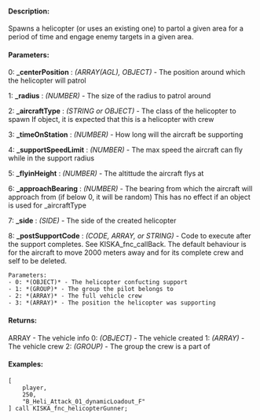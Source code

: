 #### Description:
Spawns a helicopter (or uses an existing one) to partol a given area for a period of time and engage enemy targets in a given area.

#### Parameters:
0: **_centerPosition** : *(ARRAY(AGL), OBJECT)* - The position around which the helicopter will patrol

1: **_radius** : *(NUMBER)* - The size of the radius to patrol around

2: **_aircraftType** : *(STRING or OBJECT)* - The class of the helicopter to spawn
If object, it is expected that this is a helicopter with crew

3: **_timeOnStation** : *(NUMBER)* - How long will the aircraft be supporting

4: **_supportSpeedLimit** : *(NUMBER)* - The max speed the aircraft can fly while in the support radius

5: **_flyinHeight** : *(NUMBER)* - The altittude the aircraft flys at

6: **_approachBearing** : *(NUMBER)* - The bearing from which the aircraft will approach from (if below 0, it will be random)
This has no effect if an object is used for _aircraftType

7: **_side** : *(SIDE)* - The side of the created helicopter

8: **_postSupportCode** : *(CODE, ARRAY, or STRING)* - Code to execute after the support completes.
    See KISKA_fnc_callBack.
    The default behaviour is for the aircraft to move 2000 meters away and for
    its complete crew and self to be deleted.
    
    Parameters:
    - 0: *(OBJECT)* - The helicopter confucting support
    - 1: *(GROUP)* - The group the pilot belongs to
    - 2: *(ARRAY)* - The full vehicle crew
    - 3: *(ARRAY)* - The position the helicopter was supporting

#### Returns:
ARRAY - The vehicle info
    0: *(OBJECT)* - The vehicle created
    1: *(ARRAY)* - The vehicle crew
    2: *(GROUP)* - The group the crew is a part of

#### Examples:
```sqf
[
    player,
    250,
    "B_Heli_Attack_01_dynamicLoadout_F"
] call KISKA_fnc_helicopterGunner;
```

